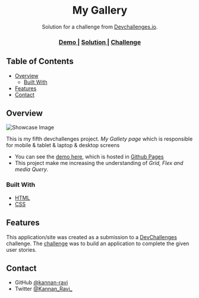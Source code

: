 <!-- Please update value in the {}  -->

<h1 align="center">My Gallery</h1>

<div align="center">
   Solution for a challenge from  <a href="http://devchallenges.io" target="_blank">Devchallenges.io</a>.
</div>

<div align="center">
  <h3>
    <a href="https://kannan-ravi.github.io/devchallenges-resposive-web-developer/My-Gallery/index.html">
      Demo
    </a>
    <span> | </span>
    <a href="https://devchallenges.io/solutions/lf7lGhes2P0ednUmdT01">
      Solution
    </a>
    <span> | </span>
    <a href="https://devchallenges.io/challenges/Jymh2b2FyebRTUljkNcb">
      Challenge
    </a>
  </h3>
</div>

<!-- TABLE OF CONTENTS -->

## Table of Contents

- [Overview](#overview)
  - [Built With](#built-with)
- [Features](#features)
- [Contact](#contact)
<!-- OVERVIEW -->

## Overview

![Showcase Image](https://raw.githubusercontent.com/kannan-ravi/devchallenges-resposive-web-developer/main/My-Gallery/src/Showcase.png)

This is my fifth devchallenges project. *My Gallety page* which is responsible for mobile & tablet & laptop & desktop screens


- You can see the [demo here](https://kannan-ravi.github.io/devchallenges-resposive-web-developer/My-Gallery/index.html), which is hosted in [Github Pages](https://pages.github.com/)
- This project make me increasing the understanding of *Grid, Flex and media Query*.

### Built With

<!-- This section should list any major frameworks that you built your project using. Here are a few examples.-->

- [HTML](https://developer.mozilla.org/en-US/docs/Web/HTML)
- [CSS](https://developer.mozilla.org/en-US/docs/Web/CSS)

## Features

<!-- List the features of your application or follow the template. Don't share the figma file here :) -->

This application/site was created as a submission to a [DevChallenges](https://devchallenges.io/challenges) challenge. The [challenge](https://devchallenges.io/challenges/Jymh2b2FyebRTUljkNcb) was to build an application to complete the given user stories.

## Contact

- GitHub [@kannan-ravi](https://github.com/kannan-ravi)
- Twitter [@Kannan_Ravi_](https://twitter.com/Kannan_Ravi_)
